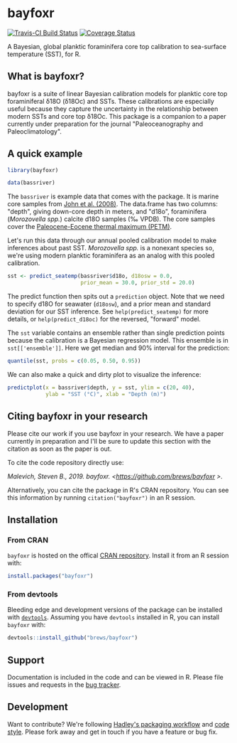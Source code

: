 # bayfoxr

[![Travis-CI Build Status](https://travis-ci.org/brews/bayfoxr.svg?branch=master)](https://travis-ci.org/brews/bayfoxr)
[![Coverage Status](https://coveralls.io/repos/github/brews/bayfoxr/badge.svg?branch=master)](https://coveralls.io/github/brews/bayfoxr?branch=master)

A Bayesian, global planktic foraminifera core top calibration to sea-surface temperature (SST), for R.

## What is bayfoxr?

bayfoxr is a suite of linear Bayesian calibration models for planktic core top foraminiferal δ18O (δ18Oc) and SSTs. These calibrations are especially useful because they capture the uncertainty in the relationship between modern SSTs and core top δ18Oc. This package is a companion to a paper currently under preparation for the journal "Paleoceanography and Paleoclimatology".

## A quick example

```R
library(bayfoxr)

data(bassriver)
```

The `bassriver` is example data that comes with the package. It is marine core samples from [John et al. (2008)](https://doi.org/10.1029/2007PA001465). The data.frame has two columns: "depth", giving down-core depth in meters, and "d18o", foraminifera (*Morozovella spp.*) calcite d18O samples (‰ VPDB). The core samples cover the [Paleocene-Eocene thermal maximum (PETM)](https://en.wikipedia.org/wiki/Paleocene%E2%80%93Eocene_Thermal_Maximum).

Let's run this data through our annual pooled calibration model to make inferences about past SST. *Morozovella spp.* is a nonexant species so, we're using modern planktic foraminifera as an analog with this pooled calibration.

```R
sst <- predict_seatemp(bassriver$d18o, d18osw = 0.0, 
                       prior_mean = 30.0, prior_std = 20.0)
```

The predict function then spits out a `prediction` object. Note that we need to specify d18O for seawater (`d18osw`), and a prior mean and standard deviation for our SST inference. See `help(predict_seatemp)` for more details, or `help(predict_d18oc)` for the reversed, "forward" model. 

The `sst` variable contains an ensemble rather than single prediction points because the calibration is a Bayesian regression model. This ensemble is in `sst[['ensemble']]`. Here we get median and 90% interval for the prediction:

```R
quantile(sst, probs = c(0.05, 0.50, 0.95))
```

We can also make a quick and dirty plot to visualize the inference:

```R
predictplot(x = bassriver$depth, y = sst, ylim = c(20, 40), 
            ylab = "SST (°C)", xlab = "Depth (m)")
```

## Citing bayfoxr in your research

Please cite our work if you use bayfoxr in your research. We have a paper currently in preparation and I'll be sure to update this section with the citation as soon as the paper is out.

To cite the code repository directly use:

*Malevich, Steven B., 2019. bayfoxr. \<https://github.com/brews/bayfoxr \>.*

Alternatively, you can cite the package in R's CRAN repository. You can see this information by running `citation("bayfoxr")` in an R session.

## Installation

### From CRAN

`bayfoxr` is hosted on the offical [CRAN repository](https://cran.r-project.org/package=bayfoxr). Install it from an R session with:

```R
install.packages("bayfoxr")
```

### From devtools

Bleeding edge and development versions of the package can be installed with [`devtools`](https://github.com/r-lib/devtools). Assuming you have `devtools` installed in R, you can install `bayfoxr` with:

```R
devtools::install_github("brews/bayfoxr")
```

## Support

Documentation is included in the code and can be viewed in R. Please file issues and requests in the [bug tracker](https://github.com/brews/bayfoxr/issues).

## Development
Want to contribute? We're following [Hadley's packaging workflow](http://r-pkgs.had.co.nz/) and [code style](http://adv-r.had.co.nz/Style.html). Please fork away and get in touch if you have a feature or bug fix.
